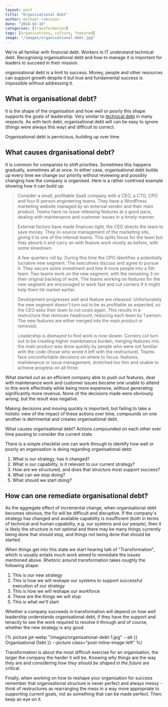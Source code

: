 ```yaml
---
layout: post
title: "Organisational Debt"
author: michael-robinson
date: "2024-02-10"
categories: [transformation]
tags: [organisations, culture, featured]
image: "/images/organisational-debt.jpg"
---
```


We're all familiar with financial debt. Workers in IT understand technical debt. Recognising organisational debt and how to manage it is important for leaders to succeed in their mission.

organisational debt is a limit to success. Money, people and other resources can support growth despite it but true and fundamental success is impossible without addressing it.

## What is organisational debt?

It is the shape of the organisation and how well or poorly this shape supports the goals of leadership. Very similar to [technical debt](https://en.wikipedia.org/wiki/Technical_debt) in many respects. As with tech debt, organisational debt will can be easy to ignore (things were always this way) and difficult to correct.

Organisational debt is pernicious, building up over time.

## What causes drganisational debt?

It is common for companies to shift priorities. Sometimes this happens gradually, sometimes all at once. In either case, organisational debt builds up every time we change our priority without reviewing and possibly changing how the company is organised. Here is a rather contrived example showing how it can build up:

> Consider a small, profitable SaaS company with a CEO, a CTO, CPO and four 6-person engineering teams. They have a WordPress marketing website managed by an external vendor and their main product. Teams have no issue releasing features at a good pace, dealing with maintenance and customer issues in a timely manner.
>
> External factors have made finances tight, the CEO directs the team to save money. They in-source management of the marketing site, giving it to one of the internal teams. This splits focus for the team but they absorb it and carry on with feature work mostly as before, with some slowdown.
>
> A few quarters roll by. During this time the CPO identifies a potentially lucrative new segment. The executives discuss and agree to pursue it. They secure some investment and hire 6 more people into a 5th team. Two teams work on the new segment, with the remaining 3 on their original backlog of work. The teams working on features for the new segment are encouraged to work fast and cut corners if it might help them hit market earlier.
>
> Development progresses well and feature are released. Unfortunately the new segment doesn't turn out to be as profitable as expected, so the CEO asks their team to cut costs again. This results in a restructure that removes headcount, reducing each team by 1 person. The new features are either merged into the main product or removed.
>
> Leadership is dismayed to find work is now slower. Corners cut turn out to be creating higher maintenance burden, merging features into the main product was done quickly by people who were not familiar with the code (those who wrote it left with the restructure). Teams face uncomfortable decisions on where to focus: features, maintenance or issue management, stretched too thin and unable to achieve progress on all three.

What started out as an efficient company able to push out features, deal with maintenance work and customer issues became one unable to attend to this work effectively while being more expensive, without generating significantly more revenue. None of the decisions made were obviously _wrong_, but the result was negative.

Making decisions and moving quickly is important, but failing to take a holistic view of the impact of these actions over time, compounds on one another is detrimental and creates organisational debt.

What causes organisational debt? Actions compounded on each other over time pausing to consider the current state.

There is a simple checklist one can work through to identify how well or poorly an organisation is doing regarding organisational debt:

1. What is our strategy, has it changed?
2. What is our capability, is it relevant to our current strategy?
3. How are we structured, and does that structure most support success?
4. What can we stop doing?
5. What should we start doing?

## How can one remediate organisational debt?

As the aggregate effect of incremental change, when organisational debt becomes obvious, the fix will be difficult and disruptive. If the company's strategy has changed and available capability is insufficient (both in terms of technical and human capability, e.g. our systems and our people), then it is likely the structure is not optimal and there may be many things currently being done that should stop, and things not being done that should be started.

When things get into this state we start hearing talk of "Transformation", which is usually entails much work aimed to remediate the issues mentioned above. Rhetoric around transformation takes roughly the following shape:

1. This is our new strategy
2. This is how we will reshape our systems to support successful execution of our strategy
3. This is how we will reshape our workforce
4. These are the things we will stop
5. This is what we'll start

Whether a company succeeds in transformation will depend on how well leadership understands organisational debt, if they have the support and tenacity to see the work required to resolve it through and of course, whether the new strategy is any good.

{% picture jpt-webp "/images/organisational-debt-1.jpg" --alt {{ Organisational Debt }} --picture class="post-inline-image-left" %}

Transformation is about the most difficult exercise for an organisation, the larger the company the harder it will be. Knowing _why_ things are the way they are and considering _how they should be shaped in the future_ are critical.

Finally, when working on how to reshape your organisation for success remember that organisational structure is never perfect and always messy - think of restructures as rearranging the mess in a way more appropriate to supporting current goals, not as something that can be made perfect. Then: keep an eye on it.
